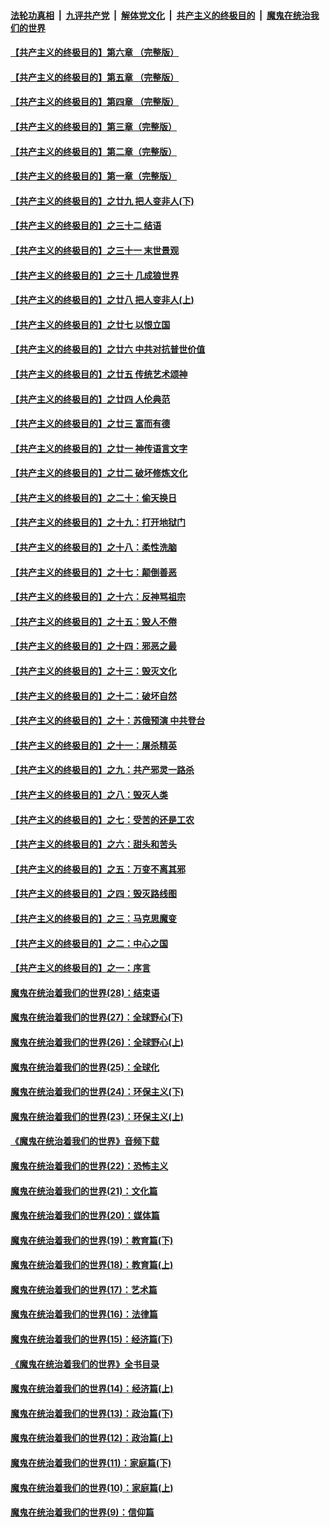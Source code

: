 ####  [法轮功真相](../../../../basic/blob/master/README.md?t=09031426) &nbsp;|&nbsp; [九评共产党](../../../../9ping.md/blob/master/README.md?t=09031426) &nbsp;|&nbsp; [解体党文化](../../../../jtdwh.md/blob/master/README.md?t=09031426)  &nbsp;|&nbsp; [共产主义的终极目的](../../../../gczydzjmd.md/blob/master/README.md?t=09031426) &nbsp;|&nbsp; [魔鬼在统治我们的世界](../../../../mgztzwmdsj.md/blob/master/README.md?t=09031426) 

#### [【共产主义的终极目的】第六章 （完整版）](../pages/nsc422/n11428913.md?t=09031426) 

#### [【共产主义的终极目的】第五章 （完整版）](../pages/nsc422/n11428912.md?t=09031426) 

#### [【共产主义的终极目的】第四章 （完整版）](../pages/nsc422/n11428907.md?t=09031426) 

#### [【共产主义的终极目的】第三章（完整版）](../pages/nsc422/n11428848.md?t=09031426) 

#### [【共产主义的终极目的】第二章（完整版）](../pages/nsc422/n11428831.md?t=09031426) 

#### [【共产主义的终极目的】第一章（完整版）](../pages/nsc422/n11417651.md?t=09031426) 

#### [【共产主义的终极目的】之廿九 把人变非人(下)](../pages/nsc422/n11344140.md?t=09031426) 

#### [【共产主义的终极目的】之三十二 结语](../pages/nsc422/n11360535.md?t=09031426) 

#### [【共产主义的终极目的】之三十一 末世景观](../pages/nsc422/n11351129.md?t=09031426) 

#### [【共产主义的终极目的】之三十 几成狼世界](../pages/nsc422/n11348280.md?t=09031426) 

#### [【共产主义的终极目的】之廿八 把人变非人(上)](../pages/nsc422/n11340492.md?t=09031426) 

#### [【共产主义的终极目的】之廿七 以恨立国](../pages/nsc422/n11336944.md?t=09031426) 

#### [【共产主义的终极目的】之廿六 中共对抗普世价值](../pages/nsc422/n11324785.md?t=09031426) 

#### [【共产主义的终极目的】之廿五 传统艺术颂神](../pages/nsc422/n11296396.md?t=09031426) 

#### [【共产主义的终极目的】之廿四 人伦典范](../pages/nsc422/n11296397.md?t=09031426) 

#### [【共产主义的终极目的】之廿三 富而有德](../pages/nsc422/n11283598.md?t=09031426) 

#### [【共产主义的终极目的】之廿一 神传语言文字](../pages/nsc422/n11263265.md?t=09031426) 

#### [【共产主义的终极目的】之廿二 破坏修炼文化](../pages/nsc422/n11245728.md?t=09031426) 

#### [【共产主义的终极目的】之二十：偷天换日](../pages/nsc422/n11238846.md?t=09031426) 

#### [【共产主义的终极目的】之十九：打开地狱门](../pages/nsc422/n11206376.md?t=09031426) 

#### [【共产主义的终极目的】之十八：柔性洗脑](../pages/nsc422/n11199994.md?t=09031426) 

#### [【共产主义的终极目的】之十七：颠倒善恶](../pages/nsc422/n11179782.md?t=09031426) 

#### [【共产主义的终极目的】之十六：反神骂祖宗](../pages/nsc422/n11166798.md?t=09031426) 

#### [【共产主义的终极目的】之十五：毁人不倦](../pages/nsc422/n11166792.md?t=09031426) 

#### [【共产主义的终极目的】之十四：邪恶之最](../pages/nsc422/n11150249.md?t=09031426) 

#### [【共产主义的终极目的】之十三：毁灭文化](../pages/nsc422/n11135227.md?t=09031426) 

#### [【共产主义的终极目的】之十二：破坏自然](../pages/nsc422/n11135214.md?t=09031426) 

#### [【共产主义的终极目的】之十：苏俄预演 中共登台](../pages/nsc422/n11118424.md?t=09031426) 

#### [【共产主义的终极目的】之十一：屠杀精英](../pages/nsc422/n11118442.md?t=09031426) 

#### [【共产主义的终极目的】之九：共产邪灵一路杀](../pages/nsc422/n11114139.md?t=09031426) 

#### [【共产主义的终极目的】之八：毁灭人类](../pages/nsc422/n11108503.md?t=09031426) 

#### [【共产主义的终极目的】之七：受苦的还是工农](../pages/nsc422/n11101809.md?t=09031426) 

#### [【共产主义的终极目的】之六：甜头和苦头](../pages/nsc422/n11096971.md?t=09031426) 

#### [【共产主义的终极目的】之五：万变不离其邪](../pages/nsc422/n11091285.md?t=09031426) 

#### [【共产主义的终极目的】之四：毁灭路线图](../pages/nsc422/n11086284.md?t=09031426) 

#### [【共产主义的终极目的】之三：马克思魔变](../pages/nsc422/n11061941.md?t=09031426) 

#### [【共产主义的终极目的】之二：中心之国](../pages/nsc422/n11047728.md?t=09031426) 

#### [【共产主义的终极目的】之一：序言](../pages/nsc422/n11086077.md?t=09031426) 

#### [魔鬼在统治着我们的世界(28)：结束语](../pages/nsc422/n10936246.md?t=09031426) 

#### [魔鬼在统治着我们的世界(27)：全球野心(下)](../pages/nsc422/n10928319.md?t=09031426) 

#### [魔鬼在统治着我们的世界(26)：全球野心(上)](../pages/nsc422/n10900318.md?t=09031426) 

#### [魔鬼在统治着我们的世界(25)：全球化](../pages/nsc422/n10788205.md?t=09031426) 

#### [魔鬼在统治着我们的世界(24)：环保主义(下)](../pages/nsc422/n10695307.md?t=09031426) 

#### [魔鬼在统治着我们的世界(23)：环保主义(上)](../pages/nsc422/n10688613.md?t=09031426) 

#### [《魔鬼在统治着我们的世界》音频下载](../pages/nsc422/n10635553.md?t=09031426) 

#### [魔鬼在统治着我们的世界(22)：恐怖主义](../pages/nsc422/n10614727.md?t=09031426) 

#### [魔鬼在统治着我们的世界(21)：文化篇](../pages/nsc422/n10597706.md?t=09031426) 

#### [魔鬼在统治着我们的世界(20)：媒体篇](../pages/nsc422/n10586579.md?t=09031426) 

#### [魔鬼在统治着我们的世界(19)：教育篇(下)](../pages/nsc422/n10564808.md?t=09031426) 

#### [魔鬼在统治着我们的世界(18)：教育篇(上)](../pages/nsc422/n10526970.md?t=09031426) 

#### [魔鬼在统治着我们的世界(17)：艺术篇](../pages/nsc422/n10499093.md?t=09031426) 

#### [魔鬼在统治着我们的世界(16)：法律篇](../pages/nsc422/n10485969.md?t=09031426) 

#### [魔鬼在统治着我们的世界(15)：经济篇(下)](../pages/nsc422/n10469975.md?t=09031426) 

#### [《魔鬼在统治着我们的世界》全书目录](../pages/nsc422/n10464261.md?t=09031426) 

#### [魔鬼在统治着我们的世界(14)：经济篇(上)](../pages/nsc422/n10457370.md?t=09031426) 

#### [魔鬼在统治着我们的世界(13)：政治篇(下)](../pages/nsc422/n10448270.md?t=09031426) 

#### [魔鬼在统治着我们的世界(12)：政治篇(上)](../pages/nsc422/n10444576.md?t=09031426) 

#### [魔鬼在统治着我们的世界(11)：家庭篇(下)](../pages/nsc422/n10440961.md?t=09031426) 

#### [魔鬼在统治着我们的世界(10)：家庭篇(上)](../pages/nsc422/n10435448.md?t=09031426) 

#### [魔鬼在统治着我们的世界(9)：信仰篇](../pages/nsc422/n10432159.md?t=09031426) 

